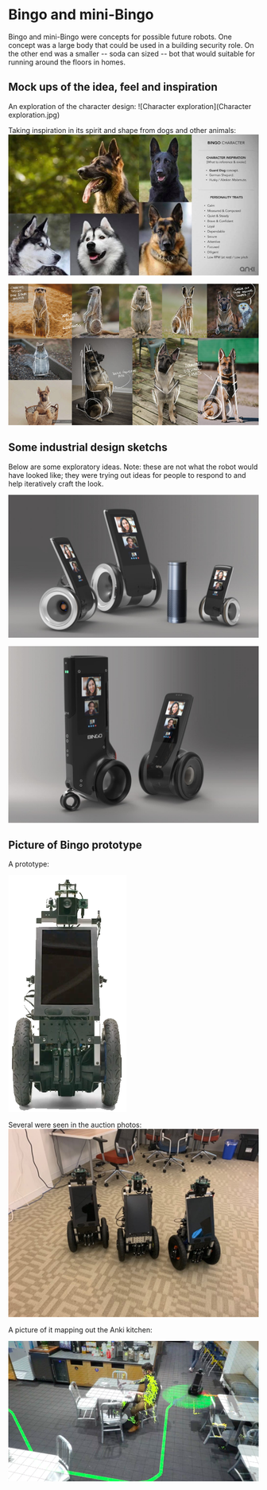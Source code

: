 # Bingo and mini-Bingo

Bingo and mini-Bingo were concepts for possible future robots.
One concept was a large body that could be used in a building security role.
On the other end was a smaller -- soda can sized -- bot that would suitable
for running around the floors in homes.

## Mock ups of the idea, feel and inspiration

An exploration of the character design:
![Character exploration](Character exploration.jpg)

Taking inspiration in its spirit and shape from dogs and other animals:
![Dogs 1](83664161_775588262963003_2498500476014690304_n.jpg)

![Dogs 2](Bingo_RnD_2019_006b-e1582640749420.jpg)

## Some industrial design sketchs
Below are some exploratory ideas.  Note: these are not what the robot would
have looked like; they were trying out ideas for people to respond to and
help iteratively craft the look.

![](belker-bingo.jpg)

![](belker-bingo-1.jpg)


## Picture of Bingo prototype
A prototype:

![Picture of Bingo prototype](bingo-prototype.png)

Several were seen in the auction photos:
![Picture of Bingo prototypes](239-34-1557972964--1024x768.jpg)

A picture of it mapping out the Anki kitchen:

![](Screen-Shot-2020-02-25-at-9.png)
